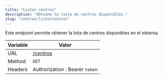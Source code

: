 ```yaml
---
title: "Listar centros"
description: "Obtiene la lista de centros disponibles."
slug: "centros/listarCentros"
---
```


Este endpoint permite obtener la lista de centros disponibles en el sistema.

| Variable | Valor                          |
|----------|--------------------------------|
| URL      | [/centros](/centros)           |
| Method   | `GET`                          |
| Headers  | Authorization : Bearer `token` |